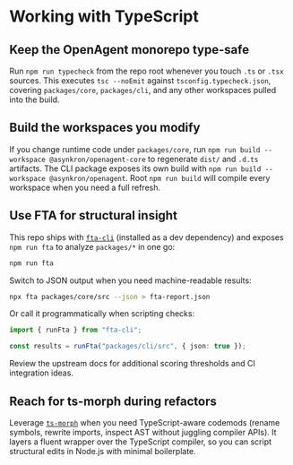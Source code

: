 # Working with TypeScript

## Keep the OpenAgent monorepo type-safe

Run `npm run typecheck` from the repo root whenever you touch `.ts` or `.tsx` sources. This executes `tsc --noEmit` against `tsconfig.typecheck.json`, covering `packages/core`, `packages/cli`, and any other workspaces pulled into the build.

## Build the workspaces you modify

If you change runtime code under `packages/core`, run `npm run build --workspace @asynkron/openagent-core` to regenerate `dist/` and `.d.ts` artifacts. The CLI package exposes its own build with `npm run build --workspace @asynkron/openagent`. Root `npm run build` will compile every workspace when you need a full refresh.

## Use FTA for structural insight

This repo ships with [`fta-cli`](https://github.com/sgb-io/fta) (installed as a dev dependency) and exposes `npm run fta` to analyze `packages/*` in one go:

```bash
npm run fta
```

Switch to JSON output when you need machine-readable results:

```bash
npx fta packages/core/src --json > fta-report.json
```

Or call it programmatically when scripting checks:

```ts
import { runFta } from "fta-cli";

const results = runFta("packages/cli/src", { json: true });
```

Review the upstream docs for additional scoring thresholds and CI integration ideas.

## Reach for ts-morph during refactors

Leverage [`ts-morph`](https://github.com/dsherret/ts-morph) when you need TypeScript-aware codemods (rename symbols, rewrite imports, inspect AST without juggling compiler APIs). It layers a fluent wrapper over the TypeScript compiler, so you can script structural edits in Node.js with minimal boilerplate.
